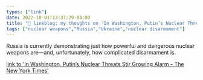 ```yaml
---
types: ["link"]
date: 2022-10-01T13:37:29-04:00
title: "🔗 linkblog: my thoughts on 'In Washington, Putin’s Nuclear Threats Stir Growing Alarm - The New York Times'"
tags: ["nuclear weapons","Russia","Ukraine","nuclear disarmament"]
---
```

Russia is currently demonstrating just how powerful and dangerous nuclear weapons are—and, unfortunately, how complicated disarmament is.
 

[link to 'In Washington, Putin’s Nuclear Threats Stir Growing Alarm - The New York Times'](https://www.nytimes.com/2022/10/01/world/europe/washington-putin-nuclear-threats.html)
